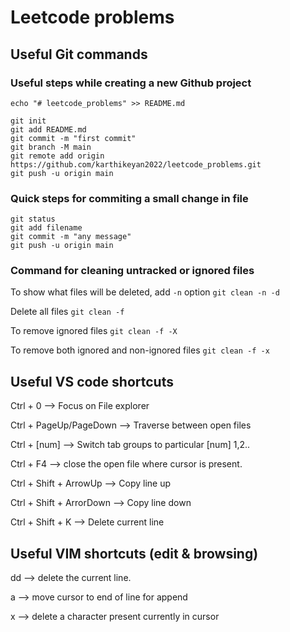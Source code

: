 # Leetcode problems

## Useful Git commands

### Useful steps while creating a new Github project

`echo "# leetcode_problems" >> README.md`

`git init`\
`git add README.md`\
`git commit -m "first commit"`\
`git branch -M main`\
`git remote add origin https://github.com/karthikeyan2022/leetcode_problems.git`\
`git push -u origin main`

### Quick steps for commiting a small change in file

`git status`\
`git add filename`\
`git commit -m "any message"`\
`git push -u origin main`

### Command for cleaning untracked or ignored files

To show what files will be deleted, add `-n` option
`git clean -n -d`

Delete all files
`git clean -f`

To remove ignored files
`git clean -f -X`

To remove both ignored and non-ignored files
`git clean -f -x`

## Useful VS code shortcuts

Ctrl + 0 --> Focus on File explorer

Ctrl + PageUp/PageDown --> Traverse between open files

Ctrl + [num] --> Switch tab groups to particular [num] 1,2..

Ctrl + F4 --> close the open file where cursor is present.

Ctrl + Shift + ArrowUp --> Copy line up

Ctrl + Shift + ArrorDown --> Copy line down

Ctrl + Shift + K --> Delete current line

## Useful VIM shortcuts (edit & browsing)

dd --> delete the current line.

a --> move cursor to end of line for append

x --> delete a character present currently in cursor

